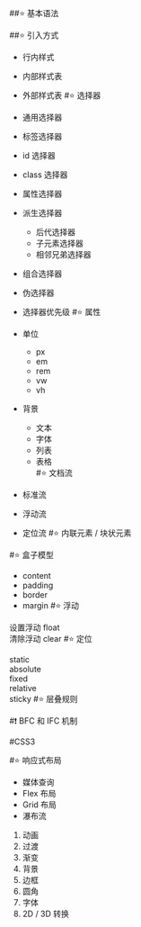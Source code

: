 
##⭐️ 基本语法

##⭐️ 引入方式

* 行内样式
* 内部样式表
* 外部样式表
#⭐️ 选择器

* 通用选择器
* 标签选择器
* id 选择器
* class 选择器
* 属性选择器
* 派生选择器
    * 后代选择器
    * 子元素选择器
    * 相邻兄弟选择器
* 组合选择器
* 伪选择器
* 选择器优先级
#⭐️ 属性

* 单位
    * px
    * em
    * rem
    * vw
    * vh
* 背景
    * 文本
    * 字体
    * 列表
    * 表格    
#⭐️ 文档流

* 标准流
* 浮动流
* 定位流
#⭐️ 内联元素 / 块状元素

#⭐️ 盒子模型

* content
* padding
* border
* margin
#⭐️ 浮动

设置浮动 float   
清除浮动 clear
#⭐️ 定位

static  
absolute  
fixed  
relative  
sticky
#⭐️ 层叠规则

#❗ BFC 和 IFC 机制

#CSS3

#⭐️ 响应式布局
* 媒体查询
* Flex 布局
* Grid 布局
* 瀑布流


1. 动画
2. 过渡
3. 渐变
4. 背景
5. 边框
6. 圆角
7. 字体
8. 2D / 3D 转换